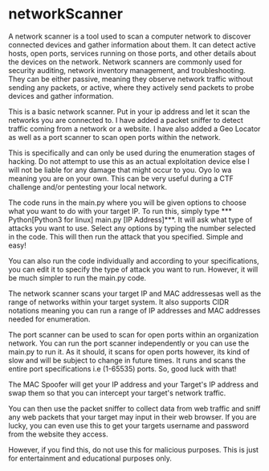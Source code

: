 # networkScanner
A network scanner is a tool used to scan a computer network to discover connected devices and gather information about them. It can detect active hosts, open ports, services running on those ports, and other details about the devices on the network. Network scanners are commonly used for security auditing, network inventory management, and troubleshooting. They can be either passive, meaning they observe network traffic without sending any packets, or active, where they actively send packets to probe devices and gather information.

This is a basic network scanner. Put in your ip address and let it scan the networks you are connected to. 
I have added a packet sniffer to detect traffic coming from a network or a website.
I have also added a Geo Locator as well as a port scanner to scan open ports within the network.

This is specifically and can only be used during the enumeration stages of hacking. Do not attempt to use this as an actual exploitation device else I will not be liable for any damage that might occur to you. Oyo lo wa meaning you are on your own. This can be very useful during a CTF challenge and/or pentesting your local network.

The code runs in the main.py where you will be given options to choose what you want to do with your target IP. To run this, simply type *** Python[Python3 for linux] main.py [IP Address]***. It will ask what type of attacks you want to use. Select any options by typing the number selected in the code. This will then run the attack that you specified. Simple and easy!

You can also run the code individually and according to your specifications, you can edit it to specify the type of attack you want to run. However, it will be much simpler to run the main.py code. 

The network scanner scans your target IP and MAC addressesas well as the range of networks within your target system. It also supports CIDR notations meaning you can run a range of IP addresses and MAC addresses needed for enumeration.

The port scanner can be used to scan for open ports within an organization network. You can run the port scanner independently or you can use the main.py to run it. As it should, it scans for open ports however, its kind of slow and will be subject to change in future times. It runs and scans the entire port specifications i.e (1-65535) ports. So, good luck with that!

The MAC Spoofer will get your IP address and your Target's IP address and swap them so that you can intercept your target's network traffic. 

You can then use the packet sniffer to collect data from web traffic and sniff any web packets that your target may input in their web browser. If you are lucky, you can even use this to get your targets username and password from the website they access. 

However, if you find this, do not use this for malicious purposes. This is just for entertainment and educational purposes only.
